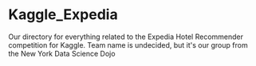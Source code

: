 # Kaggle_Expedia
Our directory for everything related to the Expedia Hotel Recommender competition for Kaggle.  Team name is undecided, but it's our group from the New York Data Science Dojo
